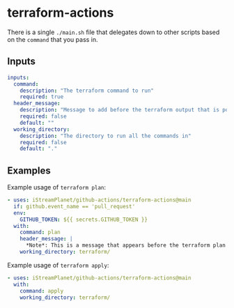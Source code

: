 # terraform-actions

There is a single `./main.sh` file that delegates down to other scripts based on the `command` that you pass in.

## Inputs
```yaml
inputs:
  command:
    description: "The terraform command to run"
    required: true
  header_message:
    description: "Message to add before the terraform output that is posted to a PR"
    required: false
    default: ""
  working_directory:
    description: "The directory to run all the commands in"
    required: false
    default: "."
```

## Examples
Example usage of `terraform plan`:
```yaml
- uses: iStreamPlanet/github-actions/terraform-actions@main
  if: github.event_name == 'pull_request'
  env:
    GITHUB_TOKEN: ${{ secrets.GITHUB_TOKEN }}
  with:
    command: plan
    header_message: |
      *Note*: This is a message that appears before the terraform plan output
    working_directory: terraform/
```

Example usage of `terraform apply`:
```yaml
- uses: iStreamPlanet/github-actions/terraform-actions@main
  with:
    command: apply
    working_directory: terraform/
```

